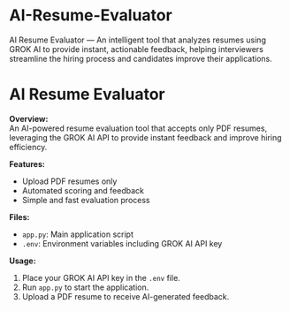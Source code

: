 # AI-Resume-Evaluator
AI Resume Evaluator — An intelligent tool that analyzes resumes using GROK AI to provide instant, actionable feedback, helping interviewers streamline the hiring process and candidates improve their applications.


# AI Resume Evaluator

**Overview:**  
An AI-powered resume evaluation tool that accepts only PDF resumes, leveraging the GROK AI API to provide instant feedback and improve hiring efficiency.

**Features:**  
- Upload PDF resumes only  
- Automated scoring and feedback  
- Simple and fast evaluation process

**Files:**  
- `app.py`: Main application script  
- `.env`: Environment variables including GROK AI API key

**Usage:**  
1. Place your GROK AI API key in the `.env` file.  
2. Run `app.py` to start the application.  
3. Upload a PDF resume to receive AI-generated feedback.
